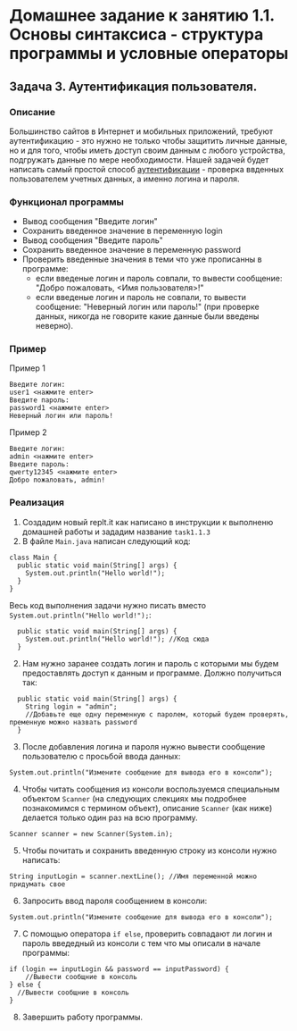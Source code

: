 # Домашнее задание к занятию 1.1. Основы синтаксиса - структура программы и условные операторы
## Задача 3. Аутентификация пользователя.

### Описание
Большинство сайтов в Интернет и мобильных приложений, требуют аутентификацию - это нужно не только чтобы защитить личные данные,
но и для того, чтобы иметь доступ своим данным с любого устройства, подгружать данные по мере необходимости. Нашей задачей будет написать самый
простой способ [аутентификации](https://ru.wikipedia.org/wiki/%D0%90%D1%83%D1%82%D0%B5%D0%BD%D1%82%D0%B8%D1%84%D0%B8%D0%BA%D0%B0%D1%86%D0%B8%D1%8F) - проверка
ввденных пользователем учетных данных, а именно логина и пароля. 

### Функционал программы
- Вывод сообщения "Введите логин"
- Сохранить введенное значение в переменную login
- Вывод сообщения "Введите пароль"
- Сохранить введенное значение в переменную password
- Проверить введенные значения в теми что уже прописанны в программе:
  - если введеные логин и пароль совпали, то вывести сообщение: "Добро пожаловать, <Имя пользователя>!"
  - если введеные логин и пароль не совпали, то вывести сообщение: "Неверный логин или пароль!"
  (при проверке данных, никогда не говорите какие данные были введены неверно).
  
### Пример
Пример 1
```
Введите логин:
user1 <нажмите enter>
Введите пароль:
password1 <нажмите enter>
Неверный логин или пароль!
```
Пример 2
```
Введите логин:
admin <нажмите enter>
Введите пароль:
qwerty12345 <нажмите enter>
Добро пожаловать, admin!
```

### Реализация
1. Создадим новый replt.it как написано в инструкции к выполненю домашней работы и зададим название `task1.1.3`
2. В файле `Main.java` написан следующий код:
```
class Main {
  public static void main(String[] args) {
    System.out.println("Hello world!");
  }
}
``` 
Весь код выполнения задачи нужно писать вместо `System.out.println("Hello world!");`:
```
  public static void main(String[] args) {
    System.out.println("Hello world!"); //Код сюда
  }
```
2. Нам нужно заранее создать логин и пароль с которыми мы будем предоставлять доступ к данным и программе.
Должно получиться так:
```
  public static void main(String[] args) {
    String login = "admin";
    //Добавьте еще одну переменную с паролем, который будем проверять, пременную можно назвать password
  }
```
3. После добавления логина и пароля нужно вывести сообщение пользователю с просьбой ввода данных:
```
System.out.println("Измените сообщение для вывода его в консоли");
```
4. Чтобы читать сообщения из консоли воспользуемся специальным объектом `Scanner` (на следующих слекциях
мы подробнее познакомимся с термином объект), описание `Scanner` (как ниже) делается только один раз на всю программу.
```
Scanner scanner = new Scanner(System.in);
``` 
5. Чтобы почитать и сохранить введенную строку из консоли нужно написать:
```
String inputLogin = scanner.nextLine(); //Имя переменной можно придумать свое
```
6. Запросить ввод пароля сообщением в консоли:
```
System.out.println("Измените сообщение для вывода его в консоли");
```
7. С помощью оператора `if else`, проверить совпадают ли логин и пароль введедный из консоли с тем что мы описали в начале программы:
```
if (login == inputLogin && password == inputPassword) {
    //Вывести сообщние в консоль
} else {
  //Вывести сообщние в консоль
}
```
8. Завершить работу программы.
